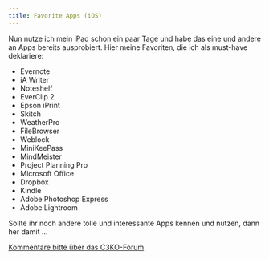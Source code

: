 ```yaml
---
title: Favorite Apps (iOS)
---
```


Nun nutze ich mein iPad schon ein paar Tage und habe das eine und andere an Apps bereits ausprobiert. Hier meine Favoriten, die ich als must-have deklariere:

* Evernote
* iA Writer
* Noteshelf
* EverClip 2
* Epson iPrint
* Skitch
* WeatherPro
* FileBrowser
* Weblock
* MiniKeePass
* MindMeister
* Project Planning Pro
* Microsoft Office 
* Dropbox
* Kindle
* Adobe Photoshop Express
* Adobe Lightroom

Sollte ihr noch andere tolle und interessante Apps kennen und nutzen, dann her damit ...

[Kommentare bitte über das C3KO-Forum](http://forum.c3ko.de/index.php?p=/discussion/23/kommentar-thread-zum-blogbeitrag-my-favorite-apps#latest)